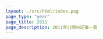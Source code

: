```yaml
---
layout: ./src/html/index.pug
page_type: "year"
page_title: 2011
page_description: 2011年公開の記事一覧
---
```

